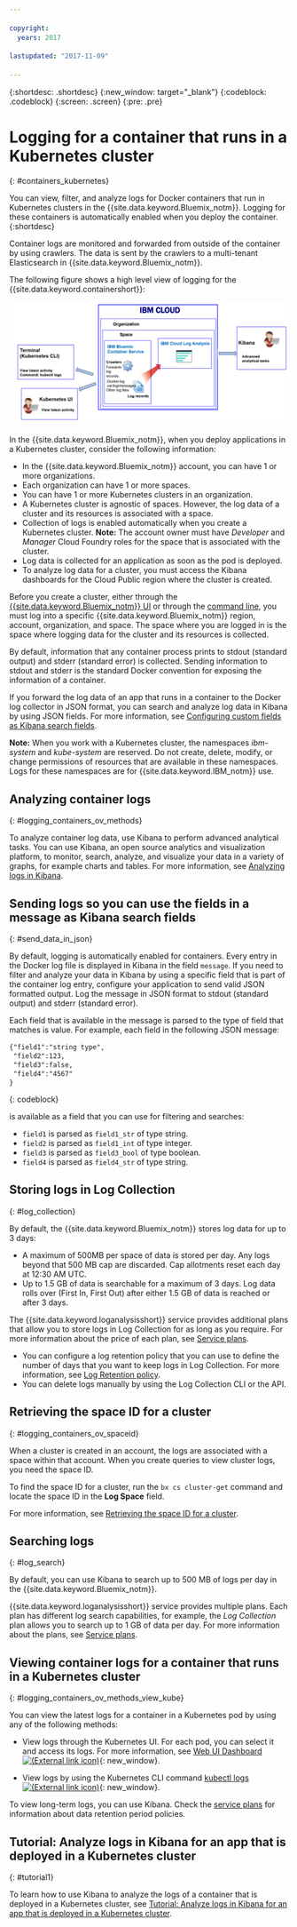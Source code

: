 ```yaml
---

copyright:
  years: 2017

lastupdated: "2017-11-09"

---
```


{:shortdesc: .shortdesc}
{:new_window: target="_blank"}
{:codeblock: .codeblock}
{:screen: .screen}
{:pre: .pre}


# Logging for a container that runs in a Kubernetes cluster
{: #containers_kubernetes}

You can view, filter, and analyze logs for Docker containers that run in Kubernetes clusters in the {{site.data.keyword.Bluemix_notm}}. Logging for these containers is automatically enabled when you deploy the container.
{:shortdesc}

Container logs are monitored and forwarded from outside of the container by using crawlers. The data is sent by the crawlers to a multi-tenant Elasticsearch in {{site.data.keyword.Bluemix_notm}}.

The following figure shows a high level view of logging for the {{site.data.keyword.containershort}}:

![High level component overview for containers deployed in a Kubernetes cluster](images/containers_kube.gif "High level component overview for containers deployed in a Kubernetes cluster")

In the {{site.data.keyword.Bluemix_notm}}, when you deploy applications in a Kubernetes cluster, consider the following information:

* In the {{site.data.keyword.Bluemix_notm}} account, you can have 1 or more organizations. 
* Each organization can have 1 or more spaces. 
* You can have 1 or more Kubernetes clusters in an organization. 
* A Kubernetes cluster is agnostic of spaces. However, the log data of a cluster and its resources is associated with a space.
* Collection of logs is enabled automatically when you create a Kubernetes cluster. **Note:** The account owner must have *Developer* and *Manager* Cloud Foundry roles for the space that is associated with the cluster.
* Log data is collected for an application as soon as the pod is deployed.
* To analyze log data for a cluster, you must access the Kibana dashboards for the Cloud Public region where the cluster is created. 

Before you create a cluster, either through the [{{site.data.keyword.Bluemix_notm}} UI](/docs/containers/cs_cluster.html#cs_cluster_ui) or through the [command line](/docs/containers/cs_cluster.html#cs_cluster_cli), you must log into a specific {{site.data.keyword.Bluemix_notm}} region, account, organization, and space. The space where you are logged in is the space where logging data for the cluster and its resources is collected.

By default, information that any container process prints to stdout (standard output) and stderr (standard error) is collected. Sending information to stdout and stderr is the standard Docker convention for exposing the information of a container. 

If you forward the log data of an app that runs in a container to the Docker log collector in JSON format, you can search and analyze log data in Kibana by using JSON fields. For more information, see [Configuring custom fields as Kibana search fields](logging_containers_ov.html#send_data_in_json).

**Note:** When you work with a Kubernetes cluster, the namespaces *ibm-system* and *kube-system* are reserved. Do not create, delete, modify, or change permissions of resources that are available in these namespaces. Logs for these namespaces are for {{site.data.keyword.IBM_notm}} use.


## Analyzing container logs
{: #logging_containers_ov_methods}

To analyze container log data, use Kibana to perform advanced analytical tasks. You can use Kibana, an open source analytics and visualization platform, to monitor, search, analyze, and visualize your data in a variety of graphs, for example charts and tables. For more information, see [Analyzing logs in Kibana](/docs/services/CloudLogAnalysis/kibana/analyzing_logs_Kibana.html#analyzing_logs_Kibana).


## Sending logs so you can use the fields in a message as Kibana search fields
{: #send_data_in_json}

By default, logging is automatically enabled for containers. Every entry in the Docker log file is displayed in Kibana in the field `message`. If you need to filter and analyze your data in Kibana by using a specific field that is part of the container log entry, configure your application to send valid JSON formatted output. Log the message in JSON format to stdout (standard output) and stderr (standard error).

Each field that is available in the message is parsed to the type of field that matches is value. For example, each field in the following JSON message:
    
```
{"field1":"string type",
 "field2":123,
 "field3":false,
 "field4":"4567"
}
```
{: codeblock}
    
is available as a field that you can use for filtering and searches:
    
* `field1` is parsed as `field1_str` of type string.
* `field2` is parsed as `field1_int` of type integer.
* `field3` is parsed as `field3_bool` of type boolean.
* `field4` is parsed as `field4_str` of type string.
    

## Storing logs in Log Collection
{: #log_collection}

By default, the {{site.data.keyword.Bluemix_notm}} stores log data for up to 3 days:   

* A maximum of 500MB per space of data is stored per day. Any logs beyond that 500 MB cap are discarded. Cap allotments reset each 
day at 12:30 AM UTC.
* Up to 1.5 GB of data is searchable for a maximum of 3 days. Log data rolls over (First In, First Out) after either 1.5 GB of data is reached or after 3 days.

The {{site.data.keyword.loganalysisshort}} service provides additional plans that allow you to store logs in Log Collection for as long as you require. For more information about the price of each plan, see [Service plans](/docs/services/CloudLogAnalysis/log_analysis_ov.html#plans).

* You can configure a log retention policy that you can use to define the number of days that you want to keep logs in Log Collection. For more information, see [Log Retention policy](/docs/services/CloudLogAnalysis/log_analysis_ov.html#policies).
* You can delete logs manually by using the Log Collection CLI or the API. 


## Retrieving the space ID for a cluster
{: #logging_containers_ov_spaceid}

When a cluster is created in an account, the logs are associated with a space within that account. When you create queries to view cluster logs, you need the space ID.

To find the space ID for a cluster, run the `bx cs cluster-get` command and locate the space ID in the **Log Space** field. 

For more information, see [Retrieving the space ID for a cluster](/docs/services/CloudLogAnalysis/containers/containers_spaceid.html#containers_spaceid).


## Searching logs
{: #log_search}

By default, you can use Kibana to search up to 500 MB of logs per day in the {{site.data.keyword.Bluemix_notm}}. 

{{site.data.keyword.loganalysisshort}} service provides multiple plans. Each plan has different log search capabilities, for example, the *Log Collection* plan allows you to search up to 1 GB of data per day. For more information about the plans, see [Service plans](/docs/services/CloudLogAnalysis/log_analysis_ov.html#plans).


## Viewing container logs for a container that runs in a Kubernetes cluster
{: #logging_containers_ov_methods_view_kube}

You can view the latest logs for a container in a Kubernetes pod by using any of the following methods:

* View logs through the Kubernetes UI. For each pod, you can select it and access its logs. For more information, see [Web UI Dashboard ![(External link icon)](../../../icons/launch-glyph.svg "External link icon")](https://kubernetes.io/docs/tasks/access-application-cluster/web-ui-dashboard/){: new_window}.

* View logs by using the Kubernetes CLI command [kubectl logs ![(External link icon)](../../../icons/launch-glyph.svg "External link icon")](https://kubernetes-v1-4.github.io/docs/user-guide/kubectl/kubectl_logs/){: new_window}. 

To view long-term logs, you can use Kibana. Check the [service plans](/docs/services/CloudLogAnalysis/log_analysis_ov.html#plans) for information about data retention period policies.




## Tutorial: Analyze logs in Kibana for an app that is deployed in a Kubernetes cluster
{: #tutorial1}

To learn how to use Kibana to analyze the logs of a container that is deployed in a Kubernetes cluster, see [Tutorial: Analyze logs in Kibana for an app that is deployed in a Kubernetes cluster](/docs/services/CloudLogAnalysis/containers/tutorials/kibana_tutorial_1.html#kibana_tutorial_1).


